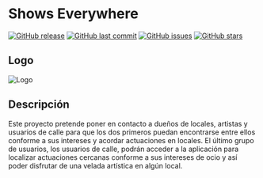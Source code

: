 # Shows Everywhere
[![GitHub release](https://img.shields.io/github/release/Codificat0r/shows-everywhere.svg)]()
[![GitHub last commit](https://img.shields.io/github/last-commit/Codificat0r/shows-everywhere.svg)]()
[![GitHub issues](https://img.shields.io/github/issues/Codificat0r/shows-everywhere.svg)]()
[![GitHub stars](https://img.shields.io/github/stars/Codificat0r/shows-everywhere.svg)]()

## Logo

![Logo](https://i.imgur.com/EErl9rY.png "Logo Cruz Apps")

## Descripción

Este proyecto pretende poner en contacto a dueños de locales, artistas y usuarios de calle para que los 
dos primeros puedan encontrarse entre ellos conforme a sus intereses y acordar actuaciones en locales. 
El último grupo de usuarios, los usuarios de calle, podrán acceder a la aplicación para localizar actuaciones 
cercanas conforme a sus intereses de ocio y así poder disfrutar de una velada artística en algún local.

##
